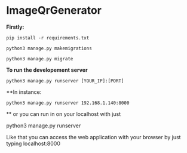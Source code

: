 # ImageQrGenerator

**Firstly:**

`pip install -r requirements.txt
`

`python3 manage.py makemigrations
`

`python3 manage.py migrate`

**To run the developement server**

`python3 manage.py runserver [YOUR_IP]:[PORT]`

**In instance:

`python3 manage.py runserver 192.168.1.140:8000 
`

** or you can run in on your localhost with just

python3 manage.py runserver

Like that you can access the web application with your browser by just typing localhost:8000
